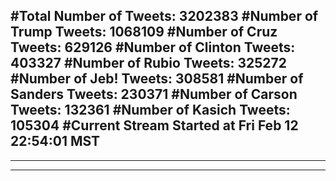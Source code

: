 #Total Number of Tweets: 3202383 
#Number of Trump Tweets: 1068109
#Number of Cruz Tweets: 629126
#Number of Clinton Tweets: 403327
#Number of Rubio Tweets: 325272
#Number of Jeb! Tweets: 308581
#Number of Sanders Tweets: 230371
#Number of Carson Tweets: 132361
#Number of Kasich Tweets: 105304
#Current Stream Started at Fri Feb 12 22:54:01 MST
---
---
---
